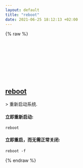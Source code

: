 ```yaml
---
layout: default
title: "reboot"
date: 2021-06-25 18:12:13 +02:00
---
```

{% raw %}
<h2 id="reboot">
  <a href="/zh/linux/reboot.html">reboot</a> <a href="#reboot"><svg class="icon">
    <use href="/assets/images/unicode_sprite.svg#link" />
  </svg></a>
</h2>
> 重新启动系统.

#### 立即重新启动:
```shell
reboot
```
#### 立即重启，而无需正常关闭:
```shell
reboot -f
```
{% endraw %}